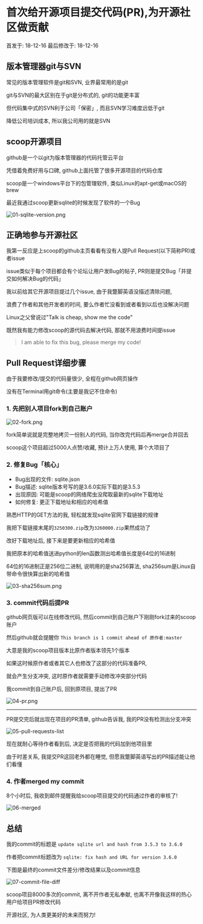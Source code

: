 # 首次给开源项目提交代码(PR),为开源社区做贡献

首发于: 18-12-16 最后修改于: 18-12-16

## 版本管理器git与SVN

常见的版本管理软件是git和SVN, 业界最常用的是git

git与SVN的最大区别在于git是分布式的, git的功能更丰富

但代码集中式的SVN利于公司「保密」, 而且SVN学习难度远低于git

降低公司培训成本, 所以我公司用的就是SVN

## scoop开源项目

github是一个以git为版本管理器的代码托管云平台

凭借着免费好用与口碑, github上面托管了很多开源项目的代码仓库

scoop是一个windows平台下的包管理软件, 类似Linux的apt-get或macOS的brew

最近我通过scoop更新sqlite的时候发现了软件的一个Bug

![01-sqlite-version.png](01-sqlite-version.png "01-sqlite-version")

## 正确地参与开源社区

我第一反应是上scoop的github主页看看有没有人提Pull Request(以下简称PR)或者issue

issue类似于每个项目都会有个论坛让用户发Bug的帖子, PR则是提交Bug「并提交如何解决Bug的代码」

我以前给其它开源项目提过几个issue, 由于我蹩脚英语没描述清除问题, 

浪费了作者和其他开发者的时间, 要么作者忙没看到或者看到以后也没解决问题

Linux之父曾说过"Talk is cheap, show me the code"

既然我有能力修改scoop的源代码去解决代码, 那就不用浪费时间提issue

> I am able to fix this bug, please merge my code!

## Pull Request详细步骤

由于我要修改/提交的代码量很少, 全程在github网页操作

没有在Terminal用git命令(主要是我记不住命令)

### 1. 先把别人项目fork到自己账户

![02-fork.png](02-fork.png "02-fork")

fork简单说就是完整地拷贝一份别人的代码, 当你改完代码后再merge合并回去

scoop这个项目超过5000人点赞/收藏, 预计上万人使用, 算个大项目了

### 2. 修复Bug「核心」

- Bug出现的文件: sqlite.json
- Bug描述: sqlite版本号写的是3.6.0实际下载的是3.5.3
- 出现原因: 可能是scoop的网络爬虫没爬取最新的sqlite下载地址
- 如何修复: 更正下载地址和相应的哈希值

熟悉HTTP的GET方法的我, 轻松就发现sqlite官网下载链接的规律

我把下载链接末尾的`3250300.zip`改为`3260000.zip`果然成功了

改好下载地址后, 接下来是要更新相应的哈希值

我把原本的哈希值送进python的len函数测出哈希值长度是64位的16进制

64位的16进制正是256位二进制, 说明用的是sha256算法, sha256sum是Linux自带命令很快算出新的哈希值

![03-sha256sum.png](03-sha256sum.png "03-sha256sum")

### 3. commit代码后提PR

github网页版可以在线修改代码, 然后commit到自己账户下刚刚fork过来的scoop账户

然后github就会提醒你 `This branch is 1 commit ahead of 原作者:master`

大意是我的scoop项目版本比原作者版本领先1个版本

如果这时候原作者或者其它人也修改了这部分的代码准备PR, 

就会产生分支冲突, 这时原作者就需要手动修改冲突部分代码

我commit到自己账户后, 回到原项目, 提出了PR

![04-pr.png](04-pr.png "04-pr")

---

PR提交完后就出现在项目的PR清单, github告诉我, 我的PR没有检测出分支冲突

![05-pull-requests-list](05-pull-requests-list.png "05-pull-requests-list")

现在就耐心等待作者看到后, 决定是否把我的代码加到他项目里

由于时差关系, 我提交PR这回老外都在睡觉, 但愿我蹩脚英语写出的PR描述能让他们看懂

### 4. 作者merged my commit

8个小时后, 我收到邮件提醒我给scoop项目提交的代码通过作者的审核了!

![06-merged](06-merged.png "06-merged")

## 总结

我的commit的标题是 `update sqlite url and hash from 3.5.3 to 3.6.0`

作者把commit标题改为 `sqlite: fix hash and URL for version 3.6.0`

下图是最终的commit文件差分/修改结果以及commit信息

![07-commit-file-diff](07-commit-file-diff.png "07-commit-file-diff")

scoop项目8000多次的commit, 离不开作者无私奉献, 也离不开像我这样的热心用户给项目PR修改代码

开源社区, 为人类更美好的未来而努力!
